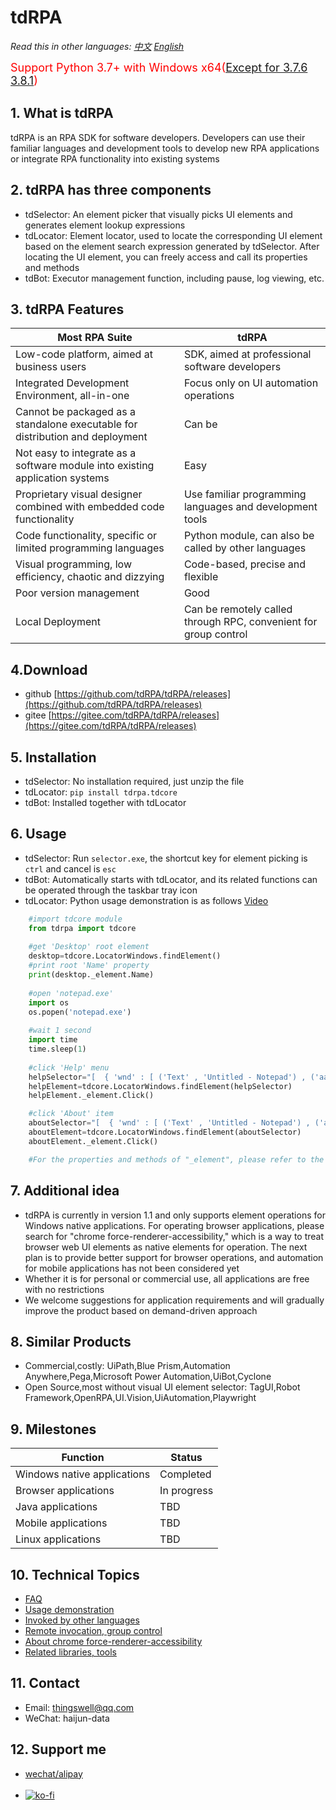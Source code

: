 # tdRPA

*Read this in other languages: [中文](./README_cn.md) [English](./README.md)*

<span style="color:red;font-size:18px">Support Python 3.7+ with Windows x64([Except for 3.7.6 3.8.1](https://github.com/yinkaisheng/Python-UIAutomation-for-Windows))</span>

## 1. What is tdRPA
tdRPA is an RPA SDK for software developers. Developers can use their familiar languages and development tools to develop new RPA applications or integrate RPA functionality into existing systems

## 2. tdRPA has three components
- tdSelector: An element picker that visually picks UI elements and generates element lookup expressions
- tdLocator: Element locator, used to locate the corresponding UI element based on the element search expression generated by tdSelector. After locating the UI element, you can freely access and call its properties and methods
- tdBot: Executor management function, including pause, log viewing, etc.

## 3. tdRPA Features
|**Most RPA Suite**   |  **tdRPA** |
| ------------ | ------------ |
|Low-code platform, aimed at business users|SDK, aimed at professional software developers|
|Integrated Development Environment, all-in-one|Focus only on UI automation operations|
|Cannot be packaged as a standalone executable for distribution and deployment|Can be|
|Not easy to integrate as a software module into existing application systems|Easy|
|Proprietary visual designer combined with embedded code functionality|Use familiar programming languages and development tools|
|Code functionality, specific or limited programming languages|Python module, can also be called by other languages|
|Visual programming, low efficiency, chaotic and dizzying|Code-based, precise and flexible|
|Poor version management|Good|
|Local Deployment|Can be remotely called through RPC, convenient for group control|

## 4.Download
- github [https://github.com/tdRPA/tdRPA/releases](https://github.com/tdRPA/tdRPA/releases)
- gitee [https://gitee.com/tdRPA/tdRPA/releases](https://gitee.com/tdRPA/tdRPA/releases)

## 5. Installation
- tdSelector: No installation required, just unzip the file
- tdLocator: `pip install tdrpa.tdcore`
- tdBot: Installed together with tdLocator

## 6. Usage
- tdSelector: Run `selector.exe`, the shortcut key for element picking is `ctrl` and cancel is `esc`
- tdBot: Automatically starts with tdLocator, and its related functions can be operated through the taskbar tray icon
- tdLocator: Python usage demonstration is as follows [Video](https://tdrpa.thingswell.cn/video/usage_en.mp4)


```python
    #import tdcore module
    from tdrpa import tdcore
    
    #get 'Desktop' root element
    desktop=tdcore.LocatorWindows.findElement()
    #print root 'Name' property
    print(desktop._element.Name)
    
    #open 'notepad.exe'
    import os
    os.popen('notepad.exe')
    
    #wait 1 second
    import time
    time.sleep(1)
    
    #click 'Help' menu
    helpSelector="[  { 'wnd' : [ ('Text' , 'Untitled - Notepad') , ('aaRole' , '10') , ('App' , 'notepad.exe') ] } ,  { 'ctrl' : [ ('AutomationId' , 'MenuBar') , ('Text' , 'Application') ] } ,  { 'ctrl' : [ ('Text' , 'Help') , ('aaRole' , '12') ] }]"
    helpElement=tdcore.LocatorWindows.findElement(helpSelector)
    helpElement._element.Click()

    #click 'About' item
    aboutSelector="[  { 'wnd' : [ ('Text' , 'Untitled - Notepad') , ('aaRole' , '10') , ('App' , 'notepad.exe') ] } ,  { 'wnd' : [ ('Text' , 'Help') , ('aaRole' , '11') ] } ,  { 'ctrl' : [ ('AutomationId' , '65') , ('Text' , 'About Notepad') ] }]"
    aboutElement=tdcore.LocatorWindows.findElement(aboutSelector)
    aboutElement._element.Click()

    #For the properties and methods of "_element", please refer to the "uiautomation" https://pypi.org/project/uiautomation/ open-source library or use a programming environment with code completion and intelligent suggestions
```

## 7. Additional idea
- tdRPA is currently in version 1.1 and only supports element operations for Windows native applications. For operating browser applications, please search for "chrome force-renderer-accessibility," which is a way to treat browser web UI elements as native elements for operation. The next plan is to provide better support for browser operations, and automation for mobile applications has not been considered yet
- Whether it is for personal or commercial use, all applications are free with no restrictions
- We welcome suggestions for application requirements and will gradually improve the product based on demand-driven approach

## 8. Similar Products
- Commercial,costly: UiPath,Blue Prism,Automation Anywhere,Pega,Microsoft Power Automation,UiBot,Cyclone
- Open Source,most without visual UI element selector: TagUI,Robot Framework,OpenRPA,UI.Vision,UiAutomation,Playwright

## 9. Milestones
|**Function**   |  **Status** |
| ------------ | ------------ |
|Windows native applications| Completed |
|Browser applications| In progress |
|Java applications| TBD |
|Mobile applications| TBD |
|Linux applications| TBD |

## 10. Technical Topics
- [FAQ](./topic/faq.md)
- [Usage demonstration](./topic/demo.md)
- [Invoked by other languages](./topic/interop.md)
- [Remote invocation, group control](./topic/rpc.md)
- [About chrome force-renderer-accessibility](./topic/chrome.md)
- [Related libraries, tools](./topic/toolset.md)

## 11. Contact
- Email: thingswell@qq.com
- WeChat: haijun-data

## 12. Support me
- [wechat/alipay](./topic/zan.md)<br><br>
- [![ko-fi](https://tdrpa.thingswell.cn/image/ko-fi.png)](https://ko-fi.com/K3K7MFO73)